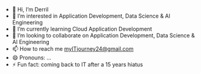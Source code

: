 - 👋 Hi, I’m Derril
- 👀 I’m interested in Application Development, Data Science & AI Engineering
- 🌱 I’m currently learning Cloud Application Development
- 💞️ I’m looking to collaborate on Application Development, Data Science & AI Engineering
- 📫 How to reach me myITjourney24@gmail.com
- 😄 Pronouns: ...
- ⚡ Fun fact: coming back to IT after a 15 years hiatus

<!---
gogitIT24/gogitIT24 is a ✨ special ✨ repository because its `README.md` (this file) appears on your GitHub profile.
You can click the Preview link to take a look at your changes.
--->
